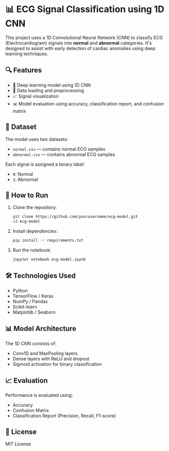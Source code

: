 
# 📊 ECG Signal Classification using 1D CNN

This project uses a 1D Convolutional Neural Network (CNN) to classify ECG (Electrocardiogram) signals into **normal** and **abnormal** categories. It's designed to assist with early detection of cardiac anomalies using deep learning techniques.

## 🔍 Features

- 🧠 Deep learning model using 1D CNN
- 🧹 Data loading and preprocessing
- 📈 Signal visualization
- 📊 Model evaluation using accuracy, classification report, and confusion matrix

## 📁 Dataset

The model uses two datasets:
- `normal.csv` — contains normal ECG samples
- `abnormal.csv` — contains abnormal ECG samples

Each signal is assigned a binary label:
- `0`: Normal
- `1`: Abnormal

## 🚀 How to Run

1. Clone the repository:
   ```bash
   git clone https://github.com/yourusername/ecg-model.git
   cd ecg-model
   ```

2. Install dependencies:
   ```bash
   pip install -r requirements.txt
   ```

3. Run the notebook:
   ```bash
   jupyter notebook ecg-model.ipynb
   ```

## 🛠 Technologies Used

- Python
- TensorFlow / Keras
- NumPy / Pandas
- Scikit-learn
- Matplotlib / Seaborn

## 📊 Model Architecture

The 1D CNN consists of:
- Conv1D and MaxPooling layers
- Dense layers with ReLU and dropout
- Sigmoid activation for binary classification

## 📈 Evaluation

Performance is evaluated using:
- Accuracy
- Confusion Matrix
- Classification Report (Precision, Recall, F1-score)

## 📌 License

MIT License

